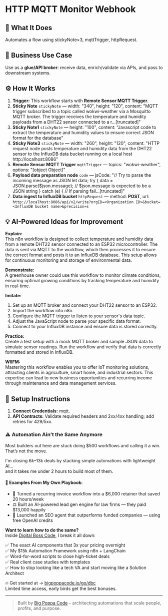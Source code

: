 # HTTP MQTT Monitor Webhook
  ## 🚀 What It Does
  Automates a flow using stickyNote×3, mqttTrigger, httpRequest.
  
  ## 💼 Business Use Case
  Use as a **glue/API broker**: receive data, enrich/validate via APIs, and pass to downstream systems.
  
  ## ⚙️ How It Works
  1. **Trigger:** This workflow starts with **Remote Sensor MQTT Trigger**.
  2. **Sticky Note** `stickyNote` — width: "340", height: "120", content: "MQTT trigger subscribed to a topic called wokwi-weather via a Mosquitto MQTT broker. The trigger receives the temperature and humidity payloads from a DHT22 sensor connected to a r…[truncated]"
3. **Sticky Note1** `stickyNote` — height: "100", content: "Javascript code to extract the temperature and humidity values to ensure correct JSON format for the database"
4. **Sticky Note3** `stickyNote` — width: "260", height: "120", content: "HTTP request node posts temperature and humidity data from the DHT22 sensor to the InfluxDB data bucket running on a local host http://localhost:8086"
5. **Remote Sensor MQTT Trigger** `mqttTrigger` — topics: "wokwi-weather", options: "[object Object]"
6. **Payload data preparation node** `code` — jsCode: "// Try to parse the incoming message as JSON
let data;
try {
  data = JSON.parse($json.message); // $json.message is expected to be a JSON string
} catch (e) {
  // If parsing fail…[truncated]"
7. **Data ingest to InfluxDB bucket** `httpRequest` — method: **POST**, url: `http://localhost:8086/api/v2/write?orgID=<Organization ID>&bucket=<InfluxDB bucket name>&precision=s`
  
  ## 💡 AI-Powered Ideas for Improvement
  **Explain:**  
This n8n workflow is designed to collect temperature and humidity data from a remote DHT22 sensor connected to an ESP32 microcontroller. The data is sent via MQTT to the workflow, which then processes it to ensure the correct format and posts it to an InfluxDB database. This setup allows for continuous monitoring and storage of environmental data.

**Demonstrate:**  
A greenhouse owner could use this workflow to monitor climate conditions, ensuring optimal growing conditions by tracking temperature and humidity in real-time.

**Imitate:**  
1. Set up an MQTT broker and connect your DHT22 sensor to an ESP32.
2. Import the workflow into n8n.
3. Configure the MQTT trigger to listen to your sensor's data topic.
4. Adjust the JavaScript node to parse your specific data format.
5. Connect to your InfluxDB instance and ensure data is stored correctly.

**Practice:**  
Create a test setup with a mock MQTT broker and sample JSON data to simulate sensor readings. Run the workflow and verify that data is correctly formatted and stored in InfluxDB.

**WIIFM:**  
Mastering this workflow enables you to offer IoT monitoring solutions, attracting clients in agriculture, smart home, and industrial sectors. This expertise can lead to new business opportunities and recurring income through maintenance and data management services.
  
  ## 🔧 Setup Instructions
  1. **Connect Credentials:** mqtt.
2. **API Contracts:** Validate required headers and 2xx/4xx handling; add retries for 429/5xx.
  
### ⚠️ Automation Ain’t the Same Anymore

Most builders out here are stuck doing $500 workflows and calling it a win.  
That’s not the move.  

I'm closing $6k–$13k deals by stacking simple automations with lightweight AI...  
and it takes me under 2 hours to build most of them.

#### 🧠 Examples From My Own Playbook:
- 🔁 Turned a recurring invoice workflow into a $6,000 retainer that saved 20 hours/week  
- ⚖️ Built an AI-powered lead gen engine for law firms — they paid $13,000 happily  
- 🚀 Launched an SEO agent that outperforms funded companies — using free OpenAI credits  

**Want to learn how to do the same?**  
Inside [Digital Boss Code](https://bigpoppacode.io/go/dbc), I break it all down:

✅ The exact AI components that 3x your pricing overnight  
✅ My $15k Automation Framework using n8n + LangChain  
✅ Word-for-word scripts to close high-ticket deals  
✅ Real client case studies with templates  
✅ How to stop looking like a tech VA and start moving like a Solution Architect  

🔥 Get started at → [bigpoppacode.io/go/dbc](https://bigpoppacode.io/go/dbc)  
Limited time access, early birds get the best bonuses.

---
> Built by [Big Poppa Code](https://bigpoppacode.io) – architecting automations that scale people, profits, and purpose.
  